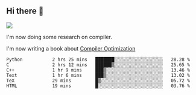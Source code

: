 


<!--
**liusy58/liusy58** is a ✨ _special_ ✨ repository because its `README.md` (this file) appears on your GitHub profile.

Here are some ideas to get you started:

- 🔭 I’m currently working on ...
- 🌱 I’m currently learning ...
- 👯 I’m looking to collaborate on ...
- 🤔 I’m looking for help with ...
- 💬 Ask me about ...
- 📫 How to reach me: ...
- 😄 Pronouns: ...
- ⚡ Fun fact: ...
-->
<!--
![](https://komarev.com/ghpvc/?username=liusy58&color=brightgreen&label=PROFILE+VIEWS)




- 🔭 I’m currently working on my .
- 📫 How to reach me:plz contact me by [email](liusy58@,ail2.sysu.edu.cn) or WeChat(LIUSIYU_58)
- 🏫 I'm an undergraduate in Sun-Yat-sen University majoring in the computer science. Expected to graduate in Spring 2021.
- 👯 I'm now interested in System such as OS, Compiler and Database. 
- 🤔 I’m looking for help with Database System.
-->

## Hi there 👋
![](https://komarev.com/ghpvc/?username=liusy58&color=brightgreen&label=PROFILE+VIEWS)



I'm now doing some research on compiler.

I'm now writing a book about [Compiler Optimization](https://github.com/liusy58/CompilerNotes/blob/master/main.pdf)


 <!--START_SECTION:waka-->

```text
Python           2 hrs 25 mins   ███████░░░░░░░░░░░░░░░░░░   28.28 %
C                2 hrs 12 mins   ██████▒░░░░░░░░░░░░░░░░░░   25.65 %
C++              1 hr 9 mins     ███▒░░░░░░░░░░░░░░░░░░░░░   13.46 %
Text             1 hr 6 mins     ███▒░░░░░░░░░░░░░░░░░░░░░   13.02 %
TeX              29 mins         █▒░░░░░░░░░░░░░░░░░░░░░░░   05.72 %
HTML             19 mins         █░░░░░░░░░░░░░░░░░░░░░░░░   03.76 %
```

<!--END_SECTION:waka-->
